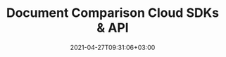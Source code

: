 ---
############################# Static ############################
layout: "product"
date: 2021-04-27T09:31:06+03:00
draft: false

############################# Head ############################
head_title: "Document Comparison Cloud SDKs & API"
head_description: "Compare documents, highlight changes or merge differences using the REST API or Cloud SDKs for .NET, Java, PHP & Ruby or by using simple cURL commands"

############################# Header ############################
title: "Document Comparison Cloud SDKs & API"
description: "Compare documents, highlight changes or merge differences using the REST API or Cloud SDKs for .NET, Java, PHP & Ruby or by using simple cURL commands‎"

############################# APIs ###############################
apis:
  enable: true

  api:
    # api loop
    - title: "GroupDocs.Comparison Cloud SDKs Include"
      
      api_product:
        # api_product loop
        - link: "/comparison/curl/"
          img_alt: "GroupDocs.Comparison Cloud for cURL"
          image: "/sdk/272x272/groupdocs_comparison-for-curl.webp"
          product: "GroupDocs.Comparison"
          platform: "cURL"
          content: "Use cURL to call our RESTful API, and compare documents in the cloud. Run it everywhere, for any language or platform."

        # api_product loop
        - link: "/comparison/net/"
          img_alt: "GroupDocs.Comparison Cloud SDK for .NET"
          image: "/sdk/272x272/groupdocs_comparison-for-net.webp"
          product: "GroupDocs.Comparison"
          platform: "Cloud SDK for .NET"
          content: "Utilize the capability to compare documents and manipulate differences using our Cloud SDK for .NET."

          # api_product loop
        - link: "/comparison/java/"
          img_alt: "GroupDocs.Comparison Cloud SDK for Java"
          image: "/sdk/272x272/groupdocs_comparison-for-java.webp"
          product: "GroupDocs.Comparison"
          platform: "Cloud SDK for Java"
          content: "Build cloud-based applications to compare documents and check difference using SDK for Java."

    # api loop
    - api_product:
        # api_product loop
        - link: "/comparison/php/"
          img_alt: "GroupDocs.Comparison Cloud SDK for PHP"
          image: "/sdk/272x272/groupdocs_comparison-for-php.webp"
          product: "GroupDocs.Comparison"
          platform: "Cloud SDK for PHP"
          content: "SDK for PHP to work with our cloud comparison APIs without going into the coding details."
          
          # api_product loop
        - link: "/comparison/python/"
          img_alt: "GroupDocs.Comparison Cloud SDK for Python"
          image: "/sdk/272x272/groupdocs_comparison-for-python.webp"
          product: "GroupDocs.Comparison"
          platform: "Cloud SDK for Python"
          content: "Cloud-based, document comparison and difference checker applications development via Python."

        # api_product loop
        - link: "/comparison/node.js"
          img_alt: "GroupDocs.Comparison Cloud SDK for Node.js"
          image: "/sdk/272x272/groupdocs_comparison-for-node.webp"
          product: "GroupDocs.Comparison"
          platform: "Cloud SDK for Node.js"
          content: "SDK for Node.js to easily incorporate our cloud based document comparison API in your application."

        # api loop
    - api_product:
        # api_product loop
        - link: "/comparison/ruby/"
          img_alt: "GroupDocs.Comparison Cloud SDK for Ruby"
          image: "/sdk/272x272/groupdocs_comparison-for-ruby.webp"
          product: "GroupDocs.Comparison"
          platform: "Cloud SDK for Ruby"
          content: "SDK for Ruby to work with Cloud comparison APIs."

       

    

############################# Back to top ###############################
back_to_top:
  enable: true
---